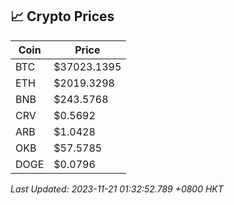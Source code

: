 ## 📈 Crypto Prices

| Coin | Price |
| ---- | ----- |
| BTC | $37023.1395 |
| ETH | $2019.3298 |
| BNB | $243.5768 |
| CRV | $0.5692 |
| ARB | $1.0428 |
| OKB | $57.5785 |
| DOGE | $0.0796 |

_Last Updated: 2023-11-21 01:32:52.789 +0800 HKT_